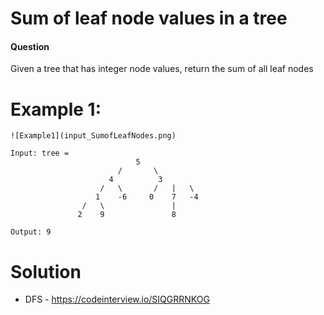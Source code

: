 # Sum of leaf node values in a tree
 
 
#### Question
Given a tree that has integer node values, return the sum of all leaf nodes
# Example 1:

```
![Example1](input_SumofLeafNodes.png)

Input: tree = 
							5
						/		\
					  4			 3
					/	\		/	|	\
				   1    -6	   0	7	-4
				/   \				|
			   2	9				8

Output: 9
 ```
 
# Solution
* DFS - https://codeinterview.io/SIQGRRNKOG
